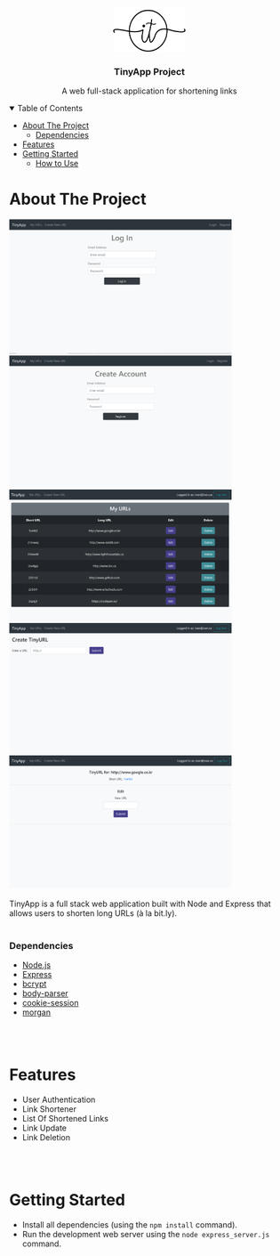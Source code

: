 <p align="center">
  <a href="https://github.com/tangivan/tinyapp">
    <img src="imgs/logo-ivan.png" alt="Logo" width="130" height="80">
  </a>

  <h3 align="center">TinyApp Project</h3>

  <p align="center">
   A web full-stack application for shortening links
  </p>
</p>

<details open="open">
  <summary>Table of Contents</summary>
  <ul>
    <li>
      <a href="#about-the-project">About The Project</a>
      <ul>
        <li><a href="#dependencies">Dependencies</a></li>
      </ul>
    </li>
    <li>
    <a href="#project-details">Features</a>
    </li>
    <li>
    <a href="#getting-started">Getting Started</a>
      <ul>
        <li><a href="#how-to-use">How to Use</a></li>
      </ul>
    </li>
  </ul>
</details>

# About The Project
<img alt="log-in page" src="./imgs/tinyapp-1.png" width="400">
<img alt="register page" src="./imgs/tinyapp-2.png" width="400">
<img alt="list of urls" src="./imgs/tinyapp-3.png" width="400">
<img alt="shortened link creation" src="./imgs/tinyapp-4.png" width="400">
<img alt="edit links" src="./imgs/tinyapp-5.png" width="400">
<br />
<br />
TinyApp is a full stack web application built with Node and Express that allows users to shorten long URLs (à la bit.ly).
<br />
<br />

### Dependencies
* [Node.js](https://nodejs.dev/)
* [Express](https://expressjs.com/)
* [bcrypt](https://www.npmjs.com/package/bcryptjs)
* [body-parser](https://www.npmjs.com/package/body-parser)
* [cookie-session](https://www.npmjs.com/package/cookie-session)
* [morgan](https://expressjs.com/en/resources/middleware/morgan.html)
<br />
<br />

# Features
* User Authentication
* Link Shortener 
* List Of Shortened Links
* Link Update
* Link Deletion
<br />
<br />

# Getting Started
- Install all dependencies (using the `npm install` command).
- Run the development web server using the `node express_server.js` command.